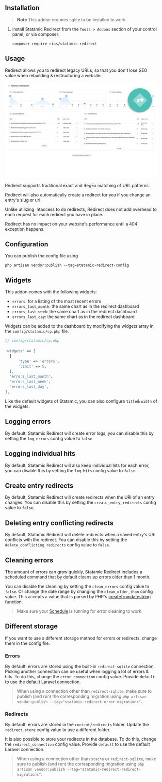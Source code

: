 ## Installation

> **Note**
> This addon requires sqlite to be installed to work

1. Install Statamic Redirect from the `Tools > Addons` section of your control panel, or via composer:

    ```
    composer require rias/statamic-redirect
    ```

## Usage

Redirect allows you to redirect legacy URLs, so that you don't lose SEO value when rebuilding & restructuring a website.

![Screenshot](https://raw.githubusercontent.com/riasvdv/statamic-redirect/master/docs/img/redirect.png)

Redirect supports traditional exact and RegEx matching of URL patterns.

Redirect will also automatically create a redirect for you if you change an entry's slug or uri.

Unlike utilizing .htaccess to do redirects, Redirect does not add overhead to each request for each redirect you have in place.

Redirect has no impact on your website's performance until a 404 exception happens.

## Configuration

You can publish the config file using

```
php artisan vendor:publish --tag=statamic-redirect-config
```

## Widgets

This addon comes with the following widgets:

- `errors`: for a listing of the most recent errors
- `errors_last_month`: the same chart as in the redirect dashboard
- `errors_last_week`: the same chart as in the redirect dashboard
- `errors_last_day`: the same chart as in the redirect dashboard

Widgets can be added to the dashboard by modifying the widgets array in the `config/statamic/cp.php` file.

```php
// config/statamic/cp.php

'widgets' => [
  [
      'type' => 'errors',
      'limit' => 5,
  ],
  'errors_last_month',
  'errors_last_week',
  'errors_last_day',
],
```

Like the default widgets of Statamic, you can also configure `title`& `width` of the widgets.

## Logging errors

By default, Statamic Redirect will create error logs, you can disable this by setting the `log_errors` config value to `false`.

## Logging individual hits

By default, Statamic Redirect will also keep individual hits for each error, you can disable this by setting the `log_hits` config value to `false`.

## Create entry redirects

By default, Statamic Redirect will create redirects when the URI of an entry changes. You can disable this by setting the `create_entry_redirects` config value to `false`.

## Deleting entry conflicting redirects

By default, Statamic Redirect will delete redirects when a saved entry's URI conflicts with the redirect. You can disable this by setting the `delete_conflicting_redirects` config value to `false`.

## Cleaning errors

The amount of errors can grow quickly, Statamic Redirect includes a scheduled command that by default cleans up errors older than 1 month.

You can disable the cleaning by setting the `clean_errors` config value to `false`. Or change the date range by changing the `clean_older_than` config value. This accepts a value that is parsed by PHP's [createfromdatestring](http://php.net/manual/en/dateinterval.createfromdatestring.php) function.

> Make sure your [Schedule](https://laravel.com/docs/8.x/scheduling#introduction) is running for error cleaning to work.

## Different storage

If you want to use a different storage method for errors or redirects, change them in the config file.

### Errors

By default, errors are stored using the built-in `redirect-sqlite` connection. Picking another connection can be useful when logging a lot of errors & hits. To do this, change the `error_connection` config value. Provide `default` to use the default Laravel connection.

> When using a connection other than `redirect-sqlite`, make sure to publish (and run) the corresponding migration using `php artisan vendor:publish --tag="statamic-redirect-error-migrations"`.

### Redirects

By default, errors are stored in the `content/redirects` folder. Update the `redirect_store` config value to use a different folder.

It is also possible to store your redirects in the database. To do this, change the `redirect_connection` config value. Provide `default` to use the default Laravel connection.

> When using a connection other than `stache` or `redirect-sqlite`, make sure to publish (and run) the corresponding migration using `php artisan vendor:publish --tag="statamic-redirect-redirect-migrations"`.
